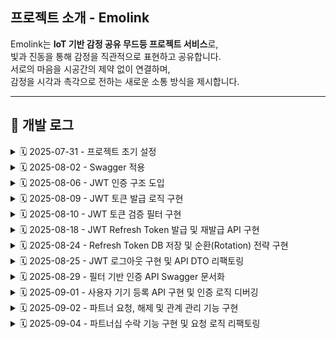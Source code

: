 ##  프로젝트 소개 - Emolink

Emolink는 **IoT 기반 감정 공유 무드등 프로젝트 서비스**로,  
빛과 진동을 통해 감정을 직관적으로 표현하고 공유합니다.  
서로의 마음을 시공간의 제약 없이 연결하며,  
감정을 시각과 촉각으로 전하는 새로운 소통 방식을 제시합니다.

---

## 📘 개발 로그

<details>
<summary>🗓️ 2025-07-31 - 프로젝트 초기 설정</summary>

**📌 개발 일지**
- Spring Boot 초기 세팅  
- Member 테이블 설계 및 JPA 기반 회원가입 로직 구현  
- Spring Security 설정 (기본 로그인 페이지 및 CSRF 비활성화)

**📝 개발 회고**
- Spring Security 설정 없이 실행했더니 로그인 페이지가 떠서 당황했지만, `SecurityConfig`로 해결  
- 엔티티에 기본 생성자가 없어 오류가 발생했는데, JPA의 요구 사항이라는 점을 배움  
- Postman으로 API 테스트하면서 JSON 구조와 DTO 연동 개념이 더 명확해짐

</details>

<details>
<summary>🗓️ 2025-08-02 - Swagger 적용</summary>

**📌 개발 일지**
- Swagger3 설정 및 문서화 도입 (`springdoc-openapi` 적용)  
- `SwaggerConfig` 클래스 생성 및 API 문서 기본 설정 구성  
- 회원가입 API에 `@Operation`, `@ApiResponses` 등 어노테이션 적용  
- 회원가입 응답 메시지를 위한 `MemberSignUpResponse` DTO 생성 및 예시 작성  
- 요청 데이터 검증 및 문서화를 위해 `MemberSignUpRequest` DTO에 `@Schema` 어노테이션 추가 (필드별 설명 포함)

**📝 개발 회고**
- API 문서 관리를 위해 처음으로 Swagger를 도입해봄  
- 기존 문자열 응답을 DTO로 변경하면서 응답 구조의 일관성과 확장성에 대해 고민해보게 됨  
- Swagger 예시 작성이 생각보다 번거로웠지만, 한 번 정리해두면 문서 유지보수가 훨씬 쉬워질 것 같음

</details>

<details>
<summary>🗓️ 2025-08-06 - JWT 인증 구조 도입</summary>

**📌 개발 일지**
- Spring Security 기반 JWT 인증 구조 설정 시작  
- `SecurityConfig`에서 `AuthenticationManager` 및 커스텀 로그인 필터(`LoginFilter`) 등록  
- 사용자 인증을 위한 `CustomUserDetails`, `CustomUserDetailsService` 클래스 생성  
- `UsernamePasswordAuthenticationFilter`를 상속한 `LoginFilter`에서 `memberId`, `password` 기반 로그인 시도 처리 구현

**📝 개발 회고**
- Spring Boot로 JWT 인증을 구현하는 것은 처음이라 생소한 개념이 많았음  
- YouTube 강의를 참고해 따라 구현해보았지만 `AuthenticationManager`, `Filter`, `UserDetailsService`의 역할과 흐름이 아직 명확하게 잡히지 않음  
- 이해가 부족한 부분은 문서와 샘플 프로젝트를 통해 더 공부하고 흐름을 정리해볼 계획

</details>

<details>
<summary>🗓️ 2025-08-09 - JWT 토큰 발급 로직 구현</summary>

**📌 개발 일지**
- JWT 유틸리티 클래스(`JWTUtil`) 구현: 토큰 생성, Claim 파싱, 만료 검증 기능 포함  
- 로그인 성공 시 JWT 토큰을 생성하여 응답 헤더에 추가하는 로직 구현 (`LoginFilter`의 `successfulAuthentication` 오버라이드)  
- 사용자 인증에 성공하면 `memberId`, `role` 정보를 담은 JWT를 `Authorization: Bearer <token>` 형식으로 응답  
- `CustomUserDetails`에서 사용자 정보를 추출하고, SecurityContext에서 권한 확인 가능하도록 처리  

**📝 개발 회고**
- 이전 25.08.06 개발 당시에 이해하기 어려웠던 Spring Security의 인증 처리 흐름을 다시 확인해보며 전보다 해당 흐름을 이해할 수 있도록 노력해보았음.  
- 특히 아래와 같은 순서로 인증이 이루어짐을 정리하며 구조를 잘 잡을 수 있었음:

  1. 클라이언트가 `/login`으로 `POST` 요청을 보냄  
  2. `LoginFilter`가 요청을 가로채고, `attemptAuthentication()`에서 `memberId`와 `password`를 추출  
  3. `AuthenticationManager`가 `CustomUserDetailsService`의 `loadUserByUsername()` 호출  
  4. 해당 메서드에서 DB 조회 후 `CustomUserDetails` 객체 반환  
  5. Security 내부적으로 아이디와 비밀번호를 비교 (`UsernamePasswordAuthenticationToken`과 `UserDetails` 기반)  
  6. 인증 성공 시 `successfulAuthentication()` 실행 → JWT 토큰 생성 및 응답 헤더에 삽입  
  7. 인증 실패 시 `unsuccessfulAuthentication()` 호출

- Spring Security의 흐름이 처음엔 복잡하게 느껴졌지만, 이전보다는 나아진 것 같음.
- POSTMAN을 통해 테스트 로그인 시에 응답코드(200)과 함께 응답 헤더에 JWT 토큰이 정상적으로 포함되어 있는 것을 확인했음.
- 앞으로는 발급된 토큰을 활용해 인가(Authorization) 처리 및 Refresh Token 전략 구현까지 이어갈 예정

</details>

<details>
<summary>🗓️ 2025-08-10 - JWT 토큰 검증 필터 구현</summary>

**📌 개발 일지**
- JWT 토큰 검증을 위한 `JWTFilter` 클래스 작성 
- `OncePerRequestFilter`를 상속받아 모든 요청에 대해 JWT 토큰 유효성 검사 수행 (/login, /signup 제외) 
- 토큰이 없거나 만료된 경우 필터 체인을 통해 다음 요청으로 정상 진행하도록 예외 처리
- 유효한 토큰에서 사용자 정보 추출 후 `SecurityContextHolder`에 인증 정보 세팅

**📝 개발 회고**
- `SecurityContextHolder`에 인증 정보를 설정하는 과정과 임의로 생성한 사용자 객체의 역할이 혼란스러웠음
- 처음에는 `Member` 객체에 임의 데이터를 넣는 것이 잘못된 것 같아 의문이 들었으나, 스프링 시큐리티의 `SecurityContextHolder` 역할과 JWT 정보 기반 다른 자료들을 통해 학습하며 점차 이해하게 됨
- 특히, JWT를 통해 사용자 식별과 권한 정보만 있으면 매 요청마다 DB에서 사용자 전체 정보를 가져올 필요 없이 인증 상태를 유지할 수 있음을 알게 됨
- 아직 JWT 토큰 만료 후 갱신 처리 등 보완할 부분이 많아 추가 학습과 구현이 필요함
- Postman을 통해 토큰이 없는 요청과 있는 요청을 테스트를 해보며 잘 동작함을 확인했음 
</details>


<details>
<summary>🗓️ 2025-08-18 - JWT Refresh Token 발급 및 재발급 API 구현</summary>

**📌 개발 일지**
- 로그인 성공 시 Access Token과 함께 긴 만료 시간을 가진 Refresh Token을 발급하도록 `LoginFilter` 수정
- JWT Payload에 `category` 클레임을 추가하여 토큰의 종류('access', 'refresh')를 명확히 구분
- `POST /reissue` 엔드포인트를 통해 Refresh Token으로 새로운 Access Token을 발급하는 `ReissueController` 작성
- 재발급 로직에서 발생 가능한 역할 정보 추출 버그를 수정하고, 만료된 토큰에 대한 예외 처리 로직 추가
- Refresh Token을 DB에 저장하는 로직을 `MemberService`에 추가하고 `LoginFilter`에 주입을 시도하던 중 순환 참조 문제 발견

**📝 개발 회고**

- Refresh Token을 도입하여 사용자가 매번 재로그인해야 하는 불편함을 개선하는 첫 단계를 성공적으로 구현했음. `category` 클레임을 활용하여 토큰의 역할을 명시적으로 구분하는 방식이 각 로직에서 토큰을 검증할 때 매우 유용하다는 것을 느낌.
- Refresh Token의 상태 관리를 위해 DB 저장 로직을 `MemberService`에 구현하고, 이를 `LoginFilter`에 주입하는 과정에서 `SecurityConfig`와의 순환 참조(Circular Dependency) 문제를 발견함.
- 처음에는 문제의 원인을 파악하기 어려웠고, Spring Bean의 생명주기와 의존성 주입(DI)에 대한 더 깊은 이해가 필요함을 느낌. 단순히 설정을 변경하여 문제를 회피하기보다는, 근본적인 원인을 이해하고 올바른 설계 방법을 학습하기 위해 관련 내용을 더 깊이 알아보기로 결정함.
- 따라서 현재 커밋은 순환 참조 해결 이전, Refresh Token의 발급과 재발급 기능의 핵심 로직이 구현된 상태임. 다음 단계로 순환 참조 문제에 대해 학습하고 올바른 해결책을 적용할 예정.
- Postman을 통해 로그인 시 두 종류의 토큰이 정상적으로 발급되고, `/reissue` API가 유효한 Refresh Token에 대해 새로운 Access Token을 발급하는 것을 확인하며 기능의 기본 골격은 완성했음.

</details>


<details>
<summary>🗓️ 2025-08-24 - Refresh Token DB 저장 및 순환(Rotation) 전략 구현</summary>

**📌 개발 일지**
- `ReissueController`의 비즈니스 로직을 `ReissueService`로 분리하여 역할과 책임을 명확히 함.
- (순환 참조 해결) 기존 `Member` 테이블에 있던 `refreshToken` 필드를 제거하고, `RefreshToken` 엔티티를 새로 생성하여 테이블을 분리함
- Refresh Token을 DB에 저장하기 위한 `RefreshToken` 엔티티 및 `RefreshTokenRepository` 구현.
- 로그인 성공 시, 발급된 `Refresh Token`을 DB에 저장하여 서버가 각 세션을 관리할 수 있는 기반 마련.
- 보안 강화를 위해 토큰 재발급 시 기존 Refresh Token을 무효화하고 새로운 토큰을 발급하는 `토큰 순환(Rotation)` 전략 적용.

**📝 개발 회고**
- `ReissueController`의 로직을 `ReissueService`로 분리하니, 코드가 간결한 구조가 되었음.
-`Refresh Token`을 DB에 저장하고 `토큰 순환(Rotation)` 전략을 사용함으로써 발급했던 모든 Refresh Token를 기억한 뒤, Refresh Token을 1번만 사용할 수 있게 하여 보안성을 강화하였음.
- 여러가지 로직을 구현하다보니 점점 복잡해지는 것 같다. 내가 작성한 코드의 흐름을 한번 더 확인하고 명확히 파악해야겠음.
- `POSTMAN`으로 로그인 시 DB에 `Refresh Token`이 잘 저장됨을 확인했고, 토큰 재발급시에 Access, Refresh Token이 올바르게 갱신됨을 확인하였다. 또한, `Refresh Token`이 DB에 갱신됨도 확인함.


</details>

<details>
<summary>🗓️ 2025-08-25 - JWT 로그아웃 구현 및 API DTO 리팩토링</summary>

**📌 개발 일지**
- JWT Refresh Token 기반의 로그아웃 기능 구현 (`CustomLogoutFilter` 및 `RefreshService` 사용).
- `/signup`, `/reissue` API의 요청/응답을 `Map`에서 전용 DTO(`MemberSignUpRequest/Response`, `ReissueRequest/Response` 등)로 리팩토링.
- 일관된 에러 처리를 위해 `ErrorResponse` DTO를 도입하고, 컨트롤러의 예외 처리 로직에 적용.
- Swagger(OpenAPI)를 사용하여 `/signup`, `/reissue` 엔드포인트에 대한 API 명세를 문서화.

**📝 개발 회고**
- 처음에는 요청과 응답에 DTO를 사용하는 것이 단순히 코드를 늘리는 번거로운 작업이라 생각했음. 특히 서비스 계층과 컨트롤러 계층에서 각각 어떤 DTO를 사용해야 할지 구분하는 것이 혼란스러웠으나, 각 계층의 역할에 맞는 DTO를 설계하고 나니 오히려 코드의 책임이 명확해지고 타입 안정성이 높아져 유지보수가 훨씬 쉬워진다는 것을 깨달음.
- 로그아웃 기능을 구현하면서, `Filter`에서 직접 DB에 접근하는 대신 `Service` 계층으로 로직을 위임하고 트랜잭션을 관리하는 것의 중요성을 다시 한번 느낌.
- 오늘 구현한 로그아웃 기능과 DTO로 리팩토링된 API들을 Postman으로 직접 테스트함. 특히 로그아웃 요청 시 DB에서 Refresh Token이 정상적으로 삭제되는 것을 확인했고, `/reissue` API가 새로운 Access Token을 헤더에, 새로운 Refresh Token을 Body에 정확히 담아 반환하는 것을 보며 구현에 대한 확신을 얻었음.
- 여러 기능을 한 번에 개발하고 리팩토링하면서 코드의 전체적인 구조와 흐름을 놓치지 않는 것이 중요하다는 것을 느낌. DTO 도입과 같은 리팩토링이 당장은 번거로워도, 장기적으로는 시스템의 안정성과 예측 가능성을 크게 높여준다는 것을 체감한 하루였음.

</details>

<details>
<summary>🗓️ 2025-08-29 - 필터 기반 인증 API Swagger 문서화</summary>

**📌 개발 일지**
- Spring Security Filter로 처리되어 Swagger UI에 자동으로 명세되지 않는 `/login`, `/logout` 엔드포인트를 문서화함.
- 실제 동작 로직은 없지만 Swagger 어노테이션을 작성하기 위한 용도의 '가짜(Dummy) 컨트롤러'인 `AuthControllerDoc`를 생성.

**📝 개발 회고**
- API를 개발하면서 Postman으로는 테스트가 가능했지만, 프론트엔드 개발자나 다른 협업자가 API 명세를 한눈에 파악하기 어렵다는 문제를 느낌.
- 특히 `@RestController`에 정의되지 않은 `/login`, `/logout` 같은 필터 기반 엔드포인트는 Swagger가 자동으로 인식하지 못해 문서화 방법이 막막했음.
- 실제 로직은 없지만 Swagger가 스캔할 수 있는 '가짜 컨트롤러'를 만드는 방법을 학습하고 적용함. 이 방법을 통해 필터가 처리하는 API까지 명세에 포함시켜 API의 가시성과 사용성을 크게 높일 수 있었음.
- Swagger UI를 통해 `/login`이 `form-data`를, `/logout`이 `json`을 요청 Body로 사용하는 것을 명확히 표현할 수 있었고, 응답 상태와 헤더까지 상세히 기술하여 협업 효율을 높일 수 있는 기반을 마련함.

</details>

<details>
<summary>🗓️ 2025-09-01 - 사용자 기기 등록 API 구현 및 인증 로직 디버깅</summary>

**📌 개발 일지**
- 사용자의 무드등 기기 정보를 저장하기 위한 `Device` 엔티티를 생성하고, `Member` 엔티티와 1:1 연관관계를 설정함.
- 기기 등록 비즈니스 로직을 처리하는 `DeviceService`를 구현함. (UUID 발급, 중복 등록 방지, DB 저장)
- `POST /api/device/register` 엔드포인트를 `DeviceController`에 추가하고, `@AuthenticationPrincipal`을 통해 인증된 사용자 정보를 활용.
- RESTful 원칙에 따라, 리소스 생성 성공 시 `201 Created` 상태 코드와 `Location` 헤더를 포함하여 응답하도록 구현.
- 사용자가 이미 기기를 등록한 경우에 대한 예외 처리를 추가하고, `409 Conflict` 상태 코드를 반환하도록 함.
- Swagger를 사용하여 API 명세를 상세히 문서화하고, `@SecurityRequirement`를 통해 JWT 인증이 필요한 API임을 명시함.

**📝 개발 회고 및 트러블슈팅**
- **트러블슈팅: `@AuthenticationPrincipal`에서 `memberNo`가 `null`로 반환되는 문제 해결**
  - **문제점:** 기기 등록 API를 개발하던 중, `@AuthenticationPrincipal`로 주입받은 `CustomUserDetails` 객체에서 `getMemberNo()`를 호출했을 때 `null` 값이 반환되는 문제를 마주함.
  - **원인 분석:** 원인 분석 결과, 문제는 최초 로그인 시점이 아닌, 로그인 이후의 모든 요청을 처리하는 `JWTFilter`에 있었음. 필터가 Access Token을 파싱할 때 `memberId`와 `role`만 추출하고, 정작 `memberNo`는 추출하지 않은 채 임시 `Member` 객체를 생성하여 `CustomUserDetails`를 만들고 있었음. 이 때문에 `SecurityContext`에 저장되는 인증 객체에 `memberNo` 정보가 누락되었던 것.
  - **해결:** `JWTFilter` 로직을 수정하여 토큰에서 `memberNo` 클레임을 명시적으로 추출하고, 이 값을 포함하여 `CustomUserDetails` 객체를 생성하도록 변경하여 문제를 해결함.

- **개발 회고**
  - 이번 트러블슈팅을 통해, `UserDetailsService`가 처리하는 최초 인증 과정뿐만 아니라, `JWTFilter`에서 매 요청마다 인증 정보를 '재구성'하는 과정의 정확성이 매우 중요하다는 것을 깨달음. JWT에 담긴 정보가 `SecurityContext`까지 온전히 전달되는 흐름을 디버깅하며 이해할 수 있었던 좋은 기회였음.
  - Postman으로 테스트 시, 수정한 `JWTFilter` 덕분에 컨트롤러에서 `memberNo`가 정상적으로 조회되는 것을 확인하였고, 이를 바탕으로 기기 등록 로직을 성공적으로 완성할 수 있었음.

</details>

<details>
<summary>🗓️ 2025-09-02 - 파트너 요청, 해제 및 관계 관리 기능 구현</summary>

**📌 개발 일지**
- `Partnership` 엔티티와 `PartnershipStatus` Enum(PENDING, ACCEPTED 등)을 통해 사용자 간 파트너 관계를 모델링함.
- `PartnershipService`에 파트너 관계를 요청하는 `createRequest` 메소드를 구현.
  - 요청 시 발생 가능한 다양한 엣지 케이스(자기 자신에게 요청, 이미 파트너인 경우, 처리 대기중인 요청 존재)를 검증하여 데이터 정합성 확보.
  - 기존에 거절되거나 취소된 관계가 있을 경우, 새로운 데이터를 생성하는 대신 기존 데이터를 업데이트하도록 구현하여 효율성 증대.
- `PartnershipService`에 파트너 관계를 해제하는 `cancelPartnership` 메소드를 구현.
  - DB에서 `ACCEPTED` 상태의 관계를 찾아 `CANCELED`로 상태를 변경하는 방식으로 구현.
- `PartnershipRepository`에 JPQL을 이용한 커스텀 쿼리를 추가하여 복잡한 조건의 관계 조회 로직을 처리함.
- `PartnershipController`를 통해 해당 기능들을 API 엔드포인트로 노출하고, 각 예외 상황에 맞는 HTTP 상태 코드를 반환하도록 처리.

**📝 트러블슈팅**
- **문제점:** 파트너 관계를 확인하기 위해 `existsBy...` 쿼리를 여러 번 사용하여 DB에 반복적으로 접근하는 비효율적인 로직이 있었음.
- **해결:** 두 사용자 사이의 관계를 한 번에 조회하는 커스텀 JPQL 쿼리(`findPartnershipBetween`)를 `PartnershipRepository`에 작성하여 DB 접근을 최소화하고, 서비스 로직을 더 간결하게 리팩토링함.

**📝 개발 회고**
- 파트너 관계 설정 기능을 처음 구상할 때는 단순히 두 사용자를 연결하는 간단한 작업이라고 생각했습니다. 하지만 실제 구현에 들어가면서, '요청-수락'이라는 상태 변화와 '이미 관계가 존재할 때', '자기 자신에게 요청할 때' 등 고려해야 할 엣지 케이스가 많다는 것을 깨달았습니다. 이는 단순한 CRUD를 넘어, 사용자의 상호작용과 데이터의 '상태'를 함께 관리해야 하는 복잡한 비즈니스 로직임을 체감했습니다.
- 이러한 복잡한 규칙들을 `PartnershipService`에 집중적으로 구현하면서, 각 규칙이 올바른 예외와 에러 메시지로 응답하는 것을 확인할 때마다 코드에 대한 신뢰가 쌓이는 것을 느꼈습니다.
- 이번 기능 구현을 통해 RESTful API 설계뿐만 아니라, 상태를 가지는 비즈니스 로직을 어떻게 견고하게 만들지에 대해 깊이 고민해볼 수 있었습니다.

</details>

<details>
<summary>🗓️ 2025-09-04 - 파트너십 수락 기능 구현 및 요청 로직 리팩토링</summary>

**📌 개발 일지**
- **(신규)** `POST /partnership/{partnershipId}/accept` API와 `acceptPartnership` 서비스 로직을 구현하여 파트너 요청 수락 기능을 추가함.
- **(리팩토링)** 이전에 작성했던 파트너 요청(`createRequest`) 서비스의 DB 조회 로직을 단일 쿼리로 최적화하고, CANCELED/REJECTED 상태의 관계를 재사용하도록 개선함.
- **(공통)** 컨트롤러 계층에서 `EntityNotFoundException`, `AccessDeniedException`, `IllegalStateException` 등 각 예외 상황에 맞춰 404, 403, 409 상태 코드를 반환하도록 처리함.
- **(공통)** 파트너십 수락 API에 대한 상세한 Swagger 명세를 작성함.

**📝 트러블슈팅**
- **문제점:** '요청 수락' 로직 구현 시, 사용자가 수락 버튼을 누르는 짧은 순간에 요청자나 수락자가 다른 사람과 파트너가 될 수 있는 **경쟁 상태(Race Condition)**가 발생할 수 있음을 발견. 이 경우 데이터 정합성이 깨져 한 사람이 두 명 이상의 파트너를 갖는 심각한 오류로 이어질 수 있음.
- **해결:** `Partnership`의 상태를 `ACCEPTED`로 변경하는 최종 단계 직전에, 서비스 로직 내에서 요청자와 수신자 양쪽의 파트너 상태를 DB에서 **다시 한번 조회**하는 방어 코드를 추가함. 이를 통해 수락 행위의 원자성을 보장하고 데이터 정합성을 확보.

**📝 개발 회고**
- 오늘은 새로운 기능(수락)을 구현함과 동시에, 이전에 작성했던 코드(요청)를 리팩토링하는 작업을 병행했습니다. 기존 요청 생성 로직의 비효율적인 DB 조회를 개선하면서, 처음 코드를 작성할 때부터 성능을 고려하는 습관의 중요성을 느꼈습니다.
- 새로운 수락 기능을 개발하면서는 보안(수락 권한)과 데이터 정합성(경쟁 상태)이라는 두 가지 엣지 케이스를 중점적으로 고민했습니다. 단순히 기능 구현을 넘어, 발생 가능한예외 상황을 예측하고 방어하는 역할이 정말 어렵지만 필요함을 느꼈습니다.
- Swagger UI를 사용하여 수락 기능의 다양한 시나리오(정상 수락, 권한 없는 사용자의 수락 시도, 이미 파트너가 있는 경우)를 테스트하며 방어 로직이 견고하게 동작함을 확인함으로써 코드에 대한 확신을 얻을 수 있었습니다.

</details>